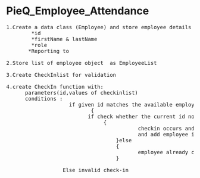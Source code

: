 # PieQ_Employee_Attendance

<pre>
1.Create a data class (Employee) and store employee details with :
        *id
        *firstName & lastName
        *role
       *Reporting to

2.Store list of employee object  as EmployeeList

3.Create CheckInlist for validation

4.create CheckIn function with:
      parameters(id,values of checkinlist)
      conditions : 
                    if given id matches the available employee's id
                           {
                          if check whether the current id not in checkinlist
                               {    
                                          checkin occurs and print the employee details 
                                          and add employee in checkin list with id and date & time
                                   }else
                                   {
                                          employee already checked in
                                   }

                  Else invalid check-in               
</pre>
